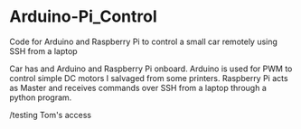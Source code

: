 # Arduino-Pi_Control
Code for Arduino and Raspberry Pi to control a small car remotely using SSH from a laptop

Car has and Arduino and Raspberry Pi onboard. Arduino is used for PWM to control simple DC motors I salvaged from some printers.
Raspberry Pi acts as Master and receives commands over SSH from a laptop through a python program.


/testing Tom's access
